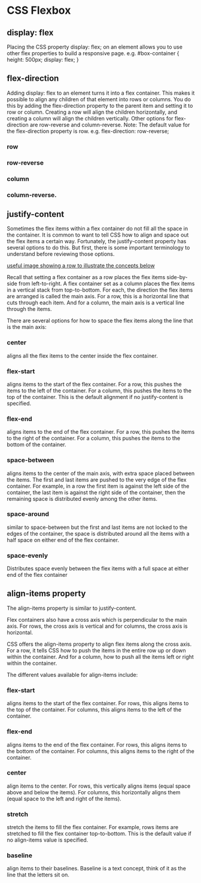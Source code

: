 # CSS Flexbox

## display: flex
Placing the CSS property display: flex; on an element allows you to use other flex properties to build a responsive page.
e.g.
#box-container {
  height: 500px;
  display: flex;
}

## flex-direction
Adding display: flex to an element turns it into a flex container. This makes it possible to align any children of that element into rows or columns. You do this by adding the flex-direction property to the parent item and setting it to row or column. Creating a row will align the children horizontally, and creating a column will align the children vertically.
Other options for flex-direction are row-reverse and column-reverse.
Note: The default value for the flex-direction property is row.
e.g.
flex-direction: row-reverse;

  ### row
  ### row-reverse
  ### column
  ### column-reverse.


## justify-content
Sometimes the flex items within a flex container do not fill all the space in the container. It is common to want to tell CSS how to align and space out the flex items a certain way. Fortunately, the justify-content property has several options to do this. But first, there is some important terminology to understand before reviewing those options.

[useful image showing a row to illustrate the concepts below](https://www.w3.org/TR/css-flexbox-1/images/flex-direction-terms.svg)

Recall that setting a flex container as a row places the flex items side-by-side from left-to-right. A flex container set as a column places the flex items in a vertical stack from top-to-bottom. For each, the direction the flex items are arranged is called the main axis. For a row, this is a horizontal line that cuts through each item. And for a column, the main axis is a vertical line through the items.

There are several options for how to space the flex items along the line that is the main axis:
  ### center
  aligns all the flex items to the center inside the flex container.
  ### flex-start
  aligns items to the start of the flex container. For a row, this pushes the items to the left of the container. For a column, this pushes the items to the top of the container. This is the default alignment if no justify-content is specified.
  ### flex-end
  aligns items to the end of the flex container. For a row, this pushes the items to the right of the container. For a column, this pushes the items to the bottom of the container.
  ### space-between
  aligns items to the center of the main axis, with extra space placed between the items. The first and last items are pushed to the very edge of the flex container. For example, in a row the first item is against the left side of the container, the last item is against the right side of the container, then the remaining space is distributed evenly among the other items.
  ### space-around
  similar to space-between but the first and last items are not locked to the edges of the container, the space is distributed around all the items with a half space on either end of the flex container.
  ### space-evenly
  Distributes space evenly between the flex items with a full space at either end of the flex container

## align-items property
The align-items property is similar to justify-content. 

Flex containers also have a cross axis which is perpendicular to the main axis. For rows, the cross axis is vertical and for columns, the cross axis is horizontal.

CSS offers the align-items property to align flex items along the cross axis. For a row, it tells CSS how to push the items in the entire row up or down within the container. And for a column, how to push all the items left or right within the container.

The different values available for align-items include:

  ### flex-start
  aligns items to the start of the flex container. For rows, this aligns items to the top of the container. For columns, this aligns items to the left of the container.
  ### flex-end
  aligns items to the end of the flex container. For rows, this aligns items to the bottom of the container. For columns, this aligns items to the right of the container.
  ### center
  align items to the center. For rows, this vertically aligns items (equal space above and below the items). For columns, this horizontally aligns them (equal space to the left and right of the items).
  ### stretch
  stretch the items to fill the flex container. For example, rows items are stretched to fill the flex container top-to-bottom. This is the default value if no align-items value is specified.
  ### baseline
  align items to their baselines. Baseline is a text concept, think of it as the line that the letters sit on.

